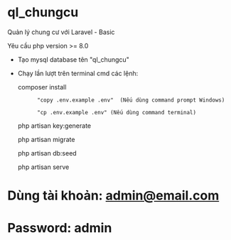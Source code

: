 # ql_chungcu
 Quản lý chung cư với Laravel - Basic

Yêu cầu php version >= 8.0

- Tạo mysql database tên "ql_chungcu"
- Chạy lần lượt trên terminal cmd các lệnh: 

    composer install

            "copy .env.example .env"  (Nếu dùng command prompt Windows)

            "cp .env.example .env" (Nếu dùng command terminal)

    php artisan key:generate
     
    php artisan migrate
    
    php artisan db:seed

    php artisan serve


# Dùng tài khoản: admin@email.com
# Password: admin 

